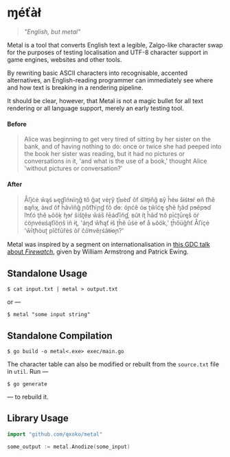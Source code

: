 # ɱéťàł

> *"English, but metal"*

Metal is a tool that converts English text a legible, Zalgo-like character swap for the purposes of testing localisation and UTF-8 character support in game engines, websites and other tools.

By rewriting basic ASCII characters into recognisable, accented alternatives, an English-reading programmer can immediately see where and how text is breaking in a rendering pipeline.

It should be clear, however, that Metal is not a magic bullet for all text rendering or all language support, merely an early testing tool.

#### Before

> Alice was beginning to get very tired of sitting by her sister on the bank, and of having nothing to do:  once or twice she had peeped into the book her sister was reading, but it had no pictures or conversations in it, 'and what is the use of a book,' thought Alice 'without pictures or conversation?'

#### After

> Åľįċė ŵąś ьęɠĩńɴïŋğ ŧő ĝəʈ vėɼŷ ţîʁèď ŏf śĩŧţɨňĝ ʙŷ ĥéʁ ŝɨśŧɘŕ ɵñ ťħĕ ʙąñʞ, àɴɗ ôf ĥãvĭňğ ɲŏťħïɲɠ ťŏ ɗɵ:  öɲćě óʁ ţŵĩćę
şħê ɧãɗ pɘêpɘɗ ĭŉťó ţɦě ьõõķ ɧɘŕ šíŝʈěʁ ŵáš řēáďĭňɠ, ʙûŧ íţ ĥăɗ ŉô pīċʈūɾęš öŕ ċöɲvéʁśąťĭŏņŝ ìň ɨţ, 'áŋđ ŵħąť ɨš ʈĥĕ ūśė
 ɵf å ьôök,' ţĥőüğɦť Åľïçė 'ŵīţħòuʈ pĩčťūřėś òř čōŉvěŗśăŧɨɵɲ?'

Metal was inspired by a segment on internationalisation in [this GDC talk about *Firewatch*](https://www.youtube.com/watch?v=wj-2vbiyHnI), given by William Armstrong and Patrick Ewing.

## Standalone Usage

	$ cat input.txt | metal > output.txt

or —

	$ metal "some input string"

## Standalone Compilation

	$ go build -o metal<.exe> exec/main.go

The character table can also be modified or rebuilt from the `source.txt` file in `util`.  Run —

	$ go generate

— to rebuild it.

## Library Usage

```go
import "github.com/qxoko/metal"

some_output := metal.Anodize(some_input)
```